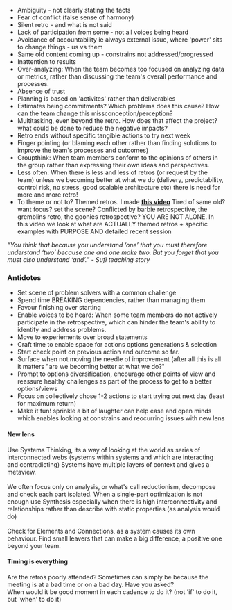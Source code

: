 
* Ambiguity - not clearly stating the facts
* Fear of conflict (false sense of harmony)
* Silent retro - and what is not said
* Lack of participation from some - not all voices being heard
* Avoidance of accountability ie always external issue, where 'power' sits to change things - us vs them
* Same old content coming up - constrains not addressed/progressed
* Inattention to results
* Over-analyzing: When the team becomes too focused on analyzing data or metrics, rather than discussing the team's overall performance and processes.
* Absence of trust
* Planning is based on 'activites' rather than deliverables
* Estimates being commitments? Which problems does this cause? How can the team change this missconception/perception?
* Multitasking, even beyond the retro. How does that affect the project? what could be done to reduce the negative impacts?
* Retro ends without specific tangible actions to try next week
* Finger pointing (or blaming each other rather than finding solutions to improve the team's processes and outcomes)
* Groupthink: When team members conform to the opinions of others in the group rather than expressing their own ideas and perspectives.
* Less often: When there is less and less of retros (or request by the team) unless we becoming better at what we do (delivery, predictability, control risk, no stress, good scalable architecture etc) there is need for more and more retro!
* To theme or not to? Themed retros. I made [**this video**](https://www.youtube.com/watch?v=BDL7vRWLaV4) Tired of same old? want focus? set the scene? Conflicted by barbie retrospective, the gremblins retro, the goonies retrospective? YOU ARE NOT ALONE. In this video we look at what are ACTUALLY themed retros + specific examples with PURPOSE  AND detailed recent session

*“You think that because you understand ‘one’ that you must therefore understand ‘two’ because one and one make two. But you forget that you must also understand ‘and’.” - Sufi teaching story* 

### Antidotes
* Set scene of problem solvers with a common challenge
* Spend time BREAKING dependencies, rather than managing them
* Favour finishing over starting
* Enable voices to be heard: When some team members do not actively participate in the retrospective, which can hinder the team's ability to identify and address problems.
* Move to experiements over broad statements
* Craft time to enable space for actions options generations & selection
* Start check point on previous action and outcome so far. 
* Surface when not moving the needle of improvement (after all this is all it matters "are we becoming better at what we do?"
* Prompt to options diversification, encourage other points of view and reassure healthy challenges as part of the process to get to a better options/views
* Focus on collectively chose 1-2 actions to start trying out next day (least for maximum return)
* Make it fun! sprinkle a bit of laughter can help ease and open minds which enables looking at constrains and reocurring issues with new lens

#### New lens 
Use Systems Thinking, its a way of looking at the world as series of interconnected webs (systems within systems and which are interacting and contradicting)
Systems have multiple layers of context and gives a metaview. </br> </br>
We often focus only on analysis, or what's call reductionism, decompose and check each part isolated. When a single-part optimization is not enough use Synthesis especially when there is high interconnectivity and relationships rather than describe with static properties (as analysis would do) </br> </br>
Check for Elements and Connections, as a system causes its own behaviour. Find small leavers that can make a big difference, a positive one beyond your team. </br>

#### Timing is everything
Are the retros poorly attended? Sometimes can simply be because the meeting is at a bad time or on a bad day. Have you asked? </br>
When would it be good moment in each cadence to do it? (not 'if' to do it, but 'when' to do it)
</br> </br>
